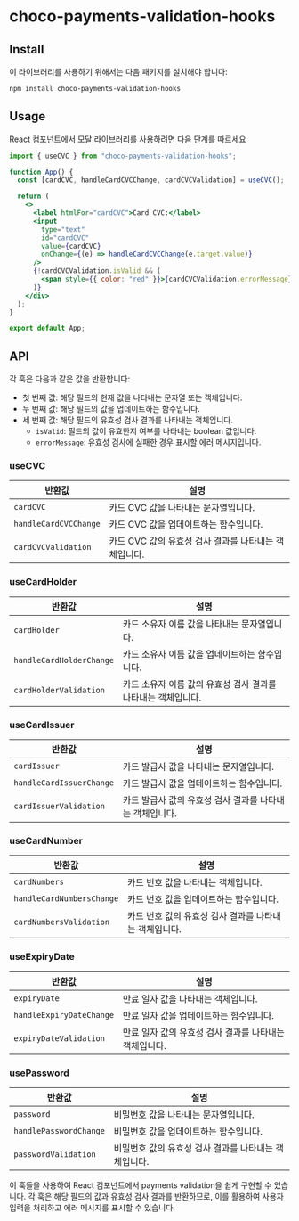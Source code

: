# choco-payments-validation-hooks

## Install

이 라이브러리를 사용하기 위해서는 다음 패키지를 설치해야 합니다:

```bash
npm install choco-payments-validation-hooks
```

## Usage

React 컴포넌트에서 모달 라이브러리를 사용하려면 다음 단계를 따르세요

```jsx
import { useCVC } from "choco-payments-validation-hooks";

function App() {
  const [cardCVC, handleCardCVCChange, cardCVCValidation] = useCVC();

  return (
    <>
      <label htmlFor="cardCVC">Card CVC:</label>
      <input
        type="text"
        id="cardCVC"
        value={cardCVC}
        onChange={(e) => handleCardCVCChange(e.target.value)}
      />
      {!cardCVCValidation.isValid && (
        <span style={{ color: "red" }}>{cardCVCValidation.errorMessage}</span>
      )}
    </div>
  );
}

export default App;
```

## API

각 훅은 다음과 같은 값을 반환합니다:

- 첫 번째 값: 해당 필드의 현재 값을 나타내는 문자열 또는 객체입니다.
- 두 번째 값: 해당 필드의 값을 업데이트하는 함수입니다.
- 세 번째 값: 해당 필드의 유효성 검사 결과를 나타내는 객체입니다.
  - `isValid`: 필드의 값이 유효한지 여부를 나타내는 boolean 값입니다.
  - `errorMessage`: 유효성 검사에 실패한 경우 표시할 에러 메시지입니다.

### useCVC

| 반환값                | 설명                                                  |
| --------------------- | ----------------------------------------------------- |
| `cardCVC`             | 카드 CVC 값을 나타내는 문자열입니다.                  |
| `handleCardCVCChange` | 카드 CVC 값을 업데이트하는 함수입니다.                |
| `cardCVCValidation`   | 카드 CVC 값의 유효성 검사 결과를 나타내는 객체입니다. |

### useCardHolder

| 반환값                   | 설명                                                          |
| ------------------------ | ------------------------------------------------------------- |
| `cardHolder`             | 카드 소유자 이름 값을 나타내는 문자열입니다.                  |
| `handleCardHolderChange` | 카드 소유자 이름 값을 업데이트하는 함수입니다.                |
| `cardHolderValidation`   | 카드 소유자 이름 값의 유효성 검사 결과를 나타내는 객체입니다. |

### useCardIssuer

| 반환값                   | 설명                                                     |
| ------------------------ | -------------------------------------------------------- |
| `cardIssuer`             | 카드 발급사 값을 나타내는 문자열입니다.                  |
| `handleCardIssuerChange` | 카드 발급사 값을 업데이트하는 함수입니다.                |
| `cardIssuerValidation`   | 카드 발급사 값의 유효성 검사 결과를 나타내는 객체입니다. |

### useCardNumber

| 반환값                    | 설명                                                   |
| ------------------------- | ------------------------------------------------------ |
| `cardNumbers`             | 카드 번호 값을 나타내는 객체입니다.                    |
| `handleCardNumbersChange` | 카드 번호 값을 업데이트하는 함수입니다.                |
| `cardNumbersValidation`   | 카드 번호 값의 유효성 검사 결과를 나타내는 객체입니다. |

### useExpiryDate

| 반환값                   | 설명                                                   |
| ------------------------ | ------------------------------------------------------ |
| `expiryDate`             | 만료 일자 값을 나타내는 객체입니다.                    |
| `handleExpiryDateChange` | 만료 일자 값을 업데이트하는 함수입니다.                |
| `expiryDateValidation`   | 만료 일자 값의 유효성 검사 결과를 나타내는 객체입니다. |

### usePassword

| 반환값                 | 설명                                                  |
| ---------------------- | ----------------------------------------------------- |
| `password`             | 비밀번호 값을 나타내는 문자열입니다.                  |
| `handlePasswordChange` | 비밀번호 값을 업데이트하는 함수입니다.                |
| `passwordValidation`   | 비밀번호 값의 유효성 검사 결과를 나타내는 객체입니다. |

이 훅들을 사용하여 React 컴포넌트에서 payments validation을 쉽게 구현할 수 있습니다. 각 훅은 해당 필드의 값과 유효성 검사 결과를 반환하므로, 이를 활용하여 사용자 입력을 처리하고 에러 메시지를 표시할 수 있습니다.
